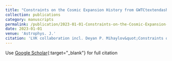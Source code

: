 ```yaml
---
title: "Constraints on the Cosmic Expansion History from GWTCtextendash3"
collection: publications
category: manuscripts
permalink: /publication/2023-01-01-Constraints-on-the-Cosmic-Expansion-History-from-GWTCtextendash3
date: 2023-01-01
venue: 'Astrophys. J.'
citation: 'LVK collaboration incl. Deyan P. Mihaylov&quot;Constraints on the Cosmic Expansion History from GWTCtextendash3.&quot; Astrophys. J., 2023.'
---
```

Use [Google Scholar](https://scholar.google.com/scholar?q=Constraints+on+the+Cosmic+Expansion+History+from+GWTCtextendash3){:target="_blank"} for full citation